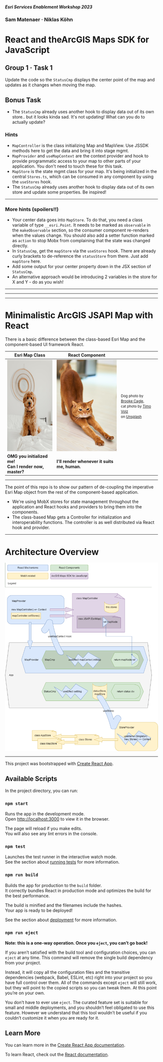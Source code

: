 #### <i>Esri Services Enablement Workshop 2023​</i>
### Sam Matenaer · Niklas Köhn
# React and the ​ArcGIS Maps SDK for JavaScript​

## Group 1 · Task 1

Update the code so the ``StatusCmp`` displays the center point of the map and updates as it changes when moving the map.

## Bonus Task
* The ``StatusCmp`` already uses another hook to display data out of its own store.. but it looks kinda sad. It's not updating! What can you do to actually update?
  
### Hints
* ``MapController`` is the class initializing Map and MapView. Use JSSDK methods here to get the data and bring it into stage mgmt.
* ``MapProvider`` and ``useMapContext`` are the context provider and hook to provide programmatic access to your map to other parts of your application. You don't need to touch these for this task.
* ``MapStore`` is the state mgmt class for your map. It's being initialized in the central ``Stores.ts``, which can be consumed in any component by using the ``useStores`` hook.
* The ``StatusCmp`` already uses another hook to display data out of its own store and update some properties. Be inspired!

--- 

### More hints (spoilers!!)
* Your center data goes into ``MapStore``. To do that, you need a class variable of type ``__esri.Point``. It needs to be marked as ``observable`` in the ``makeObservable`` section, so the consumer component re-renders when the values change. You should also add a setter function marked as ``action`` to stop Mobx from complaining that the state was changed directly.
* In ``StatusCmp``, get the ``mapStore`` via the ``useStores`` hook. There are already curly brackets to de-reference the ``statusStore`` from there. Just add ``mapStore`` here.
* Add some output for your center property down in the JSX section of ``StatusCmp``.
* An alternative approach would be introducing 2 variables in the store for X and Y - do as you wish!

---
---
---

# Minimalistic ArcGIS JSAPI Map with React

There is a basic difference between the class-based Esri Map and the component-based UI framework React.

| Esri Map Class                                                            | React Component                                                        |                                                                                                                                                                                                                                                                                                                                                                                                                                    |
| ------------------------------------------------------------------------- | ---------------------------------------------------------------------- | ---------------------------------------------------------------------------------------------------------------------------------------------------------------------------------------------------------------------------------------------------------------------------------------------------------------------------------------------------------------------------------------------------------------------------------- |
| <img src="./assets/brooke-cagle-Ntm4C2lCWxQ-unsplash.jpg" height="300px"> | <img src="./assets/timo-volz-ZlFKIG6dApg-unsplash.jpg" height="300px"> | <small>Dog photo by <a href="https://unsplash.com/@brookecagle?utm_source=unsplash&utm_medium=referral&utm_content=creditCopyText">Brooke Cagle</a>, <br/>cat photo by <a href="https://unsplash.com/@magict1911?utm_source=unsplash&utm_medium=referral&utm_content=creditCopyText">Timo Volz</a> <br/>on <a href="https://unsplash.com/?utm_source=unsplash&utm_medium=referral&utm_content=creditCopyText">Unsplash</a></small> |
| <b>OMG you initialized me! <br/>Can I render now, master?</b>             | <b>I'll render whenever it suits me, human.</b>                        |                                                                                                                                                                                                                                                                                                                                                                                                                                    |

---

The point of this repo is to show our pattern of de-coupling the imperative Esri Map object from the rest of the component-based application. 
* We're using MobX stores for state management throughout the application and React hooks and providers to bring them into the components.
* The class-based Map gets a Controller for initialization and interoperability functions. The controller is as well distributed via React hook and provider.


---

# Architecture Overview

![React Jsapi Pattern](./assets/React-Jsapi-Pattern.drawio.png)

---


This project was bootstrapped with [Create React App](https://github.com/facebook/create-react-app).

## Available Scripts

In the project directory, you can run:

### `npm start`

Runs the app in the development mode.\
Open [http://localhost:3000](http://localhost:3000) to view it in the browser.

The page will reload if you make edits.\
You will also see any lint errors in the console.

### `npm test`

Launches the test runner in the interactive watch mode.\
See the section about [running tests](https://facebook.github.io/create-react-app/docs/running-tests) for more information.

### `npm run build`

Builds the app for production to the `build` folder.\
It correctly bundles React in production mode and optimizes the build for the best performance.

The build is minified and the filenames include the hashes.\
Your app is ready to be deployed!

See the section about [deployment](https://facebook.github.io/create-react-app/docs/deployment) for more information.

### `npm run eject`

**Note: this is a one-way operation. Once you `eject`, you can’t go back!**

If you aren’t satisfied with the build tool and configuration choices, you can `eject` at any time. This command will remove the single build dependency from your project.

Instead, it will copy all the configuration files and the transitive dependencies (webpack, Babel, ESLint, etc) right into your project so you have full control over them. All of the commands except `eject` will still work, but they will point to the copied scripts so you can tweak them. At this point you’re on your own.

You don’t have to ever use `eject`. The curated feature set is suitable for small and middle deployments, and you shouldn’t feel obligated to use this feature. However we understand that this tool wouldn’t be useful if you couldn’t customize it when you are ready for it.

## Learn More

You can learn more in the [Create React App documentation](https://facebook.github.io/create-react-app/docs/getting-started).

To learn React, check out the [React documentation](https://reactjs.org/).
